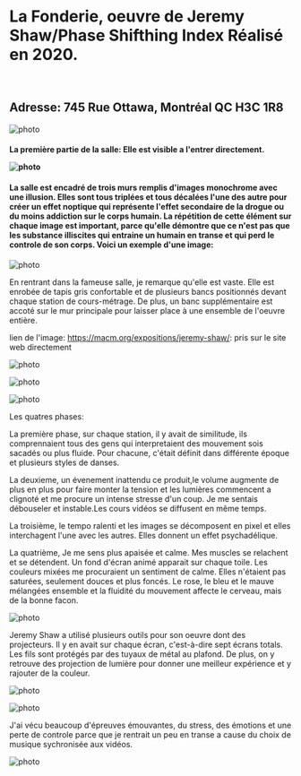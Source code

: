 <h1> 
La Fonderie, oeuvre de Jeremy Shaw/Phase Shifthing Index
Réalisé en 2020.
</h1>
<br>
<h2>
  Adresse: 745 Rue Ottawa, Montréal QC H3C 1R8 
</h2>

 ![photo](media/banniere_fonderie.png)

<h4>
La première partie de la salle:
Elle est visible a l'entrer directement.
<br> 

![photo](media/entrer_oeuvre.png)

</h4>

<h4>
La salle est encadré de trois murs remplis d'images monochrome avec une illusion. 
Elles sont tous triplées et tous décalées l'une des autre pour créer un effet 
noptique qui représente l'effet secondaire de la drogue ou du moins addiction sur le corps humain.
La répétition de cette élément sur chaque image est important, parce qu'elle démontre que ce n'est pas que les substance illiscites 
qui entraine un humain en transe et qui perd le controle de son corps.
Voici un exemple d'une image:
</h4>

![photo](media/fille_priere.png)

En rentrant dans la fameuse salle, je remarque qu'elle est vaste. Elle est enrobée de tapis gris confortable et
de plusieurs bancs positionnés devant chaque station de cours-métrage. De plus, un banc supplémentaire est accoté sur le mur principale
pour laisser place à une ensemble de l'oeuvre entière.

lien de l'image: https://macm.org/expositions/jeremy-shaw/:
pris sur le site web directement

![photo](media/entrer.jpg)

![photo](media/croquis_plan_de_la_salle.png)

![photo](media/ecran.jpg)

Les quatres phases:

La première phase, sur chaque station, il y avait de similitude, ils comprennaient tous des gens qui interpretaient des mouvement sois sacadés ou plus fluide.
Pour chacune, c'était définit dans différente époque et plusieurs styles de danses.

La deuxieme, un évenement inattendu ce produit,le volume augmente de plus en plus pour faire monter la tension et les lumières commencent a clignoté et me procure un intense stresse d'un coup.
Je me sentais débouseler et instable.Les cours vidéos se diffusent en même temps.

La troisième, le tempo ralenti et les images se décomposent en pixel et elles interchagent l'une avec les autres. Elles donnent un effet psychadélique.

La quatrième,  Je me sens plus apaisée et calme. Mes muscles se relachent et se détendent. Un fond d'écran animé apparait sur chaque toile. Les couleurs mixées me procuraient un sentiment de calme.
Elles n'étaient pas saturées, seulement douces et plus foncés. Le rose, le bleu et le mauve mélangées ensemble et la fluidité du mouvement affecte le cerveau, mais de la bonne facon.

![photo](media/lumiere_projecter.png)

Jeremy Shaw a utilisé plusieurs outils pour son oeuvre dont des projecteurs. Il y en avait sur chaque écran, c'est-à-dire sept écrans totals.
Les fils sont protégés par des tuyaux de métal au plafond. De plus, on y retrouve des projection de lumière pour donner une meilleur expérience et 
y rajouter de la couleur. 

![photo](media/outils_utilisees.png)

![photo](media/projecteur_1.png)

J'ai vécu beaucoup d'épreuves émouvantes, du stress, des émotions et une perte de controle parce que je rentrait un peu en transe a cause 
du choix de musique sychronisée aux vidéos.

![photo](media/groupe.png)













